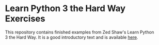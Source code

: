# Learn Python 3 the Hard Way Exercises

This repository contains finished examples from Zed Shaw's Learn Python 3 the Hard Way. It is a good introductory text and is available [here](https://www.amazon.com/Learn-Python-Hard-Way-Introduction/dp/0134692888/ref=sr_1_3?crid=2O8U43I6GZDLM&keywords=learn+python+the+hard+way&qid=1557886446&s=gateway&sprefix=learn+python+the+har%2Caps%2C135&sr=8-3). 
